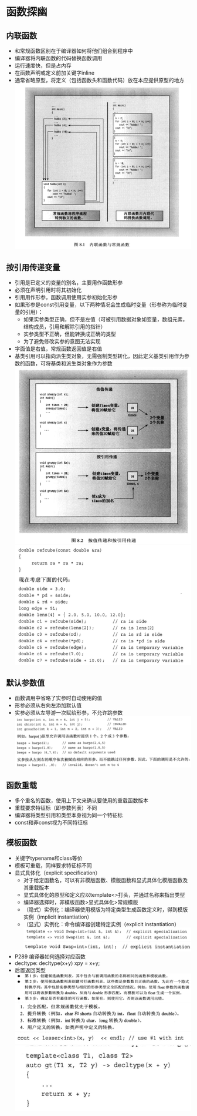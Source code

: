 # 函数探幽

## 内联函数
- 和常规函数区别在于编译器如何将他们组合到程序中
- 编译器将内联函数的代码替换函数调用
- 运行速度快，但是占内存
- 在函数声明或定义前加关键字inline
- 通常省略原型，将定义（包括函数头和函数代码）放在本应提供原型的地方
![内联](./inline.png)
## 按引用传递变量
- 引用是已定义的变量的别名，主要用作函数形参
- 必须在声明引用时将其初始化
- 引用用作形参，函数调用使用实参初始化形参
- 如果形参是const引用变量，以下两种情况会生成临时变量（形参称为临时变量的引用）：
    - 如果实参类型正确，但不是左值（可被引用数据对象如变量，数组元素，结构成员，引用和解除引用的指针）
    - 实参类型不正确，但能转换成正确的类型
    - 为了避免修改实参的意图无法实现
- 字面值是右值，常规函数返回值是右值
- 基类引用可以指向派生类对象，无需强制类型转化，因此定义基类引用作为参数的函数，可将基类和派生类对象作为参数
![引用](./reference.png)
![引用2](./ref2.png)
## 默认参数值
- 函数调用中省略了实参时自动使用的值
- 形参必须从右向左添加默认值
- 实参必须从左导游一次赋给形参，不允许跳参数
![默认参数](./default.png)
## 函数重载
- 多个重名的函数，使用上下文来确认要使用的重载函数版本
- 重载要求特征标（即参数列表）不同
- 编译器将类型引用和类型本身视为同一个特征标
- const和非const视为不同特征标
## 模板函数
- 关键字typename和class等价
- 模板可重载，同样要求特征标不同
- 显式具体化（explicit specification）
    - 对于给定函数名，可以有非模版函数、模版函数和显式具体化模版函数及其重载版本
    - 显式具体化的原型和定义应以template<>打头，并通过名称来指出类型
    - 编译器选择时，非模版函数>显式具体化>常规模版
    - （隐式）实例化：编译器使用模版为特定类型生成函数定义时，得到模版实例（implicit instantiation）
    - （显式）实例化：命令编译器创建特定实例（explicit instantiation）
![显式具体化](./explicitspec.png)
![显式实例化](./explicitins.png)
- P289 编译器如何选择对应函数
- decltype: decltype(x+y) xpy = x+y;
- 后置返回类型
![process](./process.png)
![match](./match.png)
![selfchoose](./selfchoose.png)
![declereturn](./declereturn.png)
